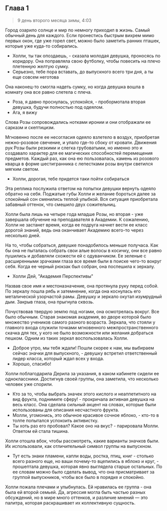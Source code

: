 ## Глава 1

> 9 день второго месяца зимы, 4:03

Город озарило солнце и мир по немногу приходил в жизнь. Самый обычный день для каждого. Если пронестись быстрым вихрем
мимо первых окон, где уже горел свет, можно было заметить ранних пташек, которые уже куда-то собирались.

- Холли, ты так опоздаешь, - сказала молодая девушка, проносясь по коридору. Она поправляла свою футболку, чтобы
  повесить на плечо плетенную желтую сумку.
- Серьезно, тебе пора вставать, до выпускного всего три дня, а ты еще совсем неготова

Она наконец-то смогла надеть сумку, но когда девушка вошла в комнату она все равно слетела с плеча.

- Роза, я давно проснулась, успокойся, - пробормотала вторая девушка, будучи полностью под одеялом.
- Ага, я вижу

Слова Розы сопровождались нотками иронии и они отображали ее сарказм и скептицизм.

Мгновенно после ее несогласия одеяло взлетело в воздух, приобретая нежно-розовое свечение, и упало где-то сбоку от
кровати. Движения рук Розы были резкими и слегка грубоватыми, но именно это и создавало характер для ее магических
способностей перемещения предметов. Каждый раз, как она ею пользовалась, камень из розового кварца в форме шестигранника
с лепестками розы внутри светился мягким светом.

- Холли, дорогая, тебе придется таки пойти собираться

Эта реплика послужила ответом на попытки девушки вернуть одеяло обратно на себя. Поджатые губы Холли и желание бороться
далее за спокойный сон сменились теплой улыбкой. Вся ситуация приобретала забавный оттенок, что смешило двух
сожительниц.

Холли была лишь на четыре года младше Розы, но вторая - уже завершала обучение на преподавателя в Академии. К сожалению,
Холли не застанет время, когда ее подруга начнет вести ее класс дорогой знаний, ведь она оканчивает Академию всего-то
через несколько дней.

На то, чтобы собраться, девушке понадобилось меньше получаса. Как бы она не пыталась собрать свои алые волосы в косичку,
они все равно пушились и добавляли схожести ей с одуванчиком. Ее зеленые с расширенными зрачками глаза все время были в
поиске чего-то вокруг себя. Когда ее черный рюкзак был собран, она поспешила к зеркалу.

- Холли Дей, "Академия Перспективы"

Назвав свое имя и местоназначение, она протянула руку перед собой. По зеркалу пошла рябь и затемнение, когда она
коснулась его металической узорчастой рамы. Девушку и зеркало окутал изумрудный дым. Закрыв глаза, она прыгнула сквозь.

Почуствовав твердую землю под ногами, она осмотрелась вокруг. Все было обычным. Старая знакомая академия, во дворе
которой было множество учеников самого разного возраста. Зеркала, что стояли у главного входа служили точками
мгновенного межпространственного скачка для тех, у кого не было возможности или желания добраться пешком. Одним из таких
зеркал воспользовалась Холли.

- Доброе утро, мы тебя ждали! Пошли скорее к нам, мы выбираем сейчас значки для выпускного, - девушку встретил
  ответственный лидер класса, который ждал всех у входа.
- Хорошо, спасибо!

Холли поблагодарила Дерила за указания, в каком кабинете сидели ее одноклассники. Достигнув своей группы, она заметила,
что несколько человек уже спорили.

- Кто за то, чтобы выбрать значек этого кислого и неаппетитного на вид фрукта, поднимите сферу! - прокричала активная
  девушка на весь класс. Она сделала сильный акцент на словах, которые были использованы для описания несчастного
  фрукта.
- Молли, угомонись, это обычное красивое сочное яблоко, - кто-то в толпе попытался успокоить активистку.
- Ты хоть раз его пробовал? Какое оно на вкус? - парировала Молли. Ответом ей стала тишина.

Холли отошла вбок, чтобы рассмотреть, какие варианты значков были. Их использовали, как отличительный символ группы на
выпускном.

- Тут есть знаки пламени, капли воды, ростка, птиц, книг - столько всего разного еще, но ваши почему-то вцепились в
  яблоко и круг, - прошептала девушка, которая явно выглядела старше остальных. По ее словам можно было сделать вывод,
  что она присматривает за группой выпускников, чтобы все было в порядке и спокойно.

Холли пожала плечами и улыбнулась. Ей нравилась ее группа - она была ей второй семьей. Да, агрессия могла быть частью
разных обсуждений, но в мире много оттенков, и различие мнений — это палитра, которая раскрашивает их коллективную
сущность.

